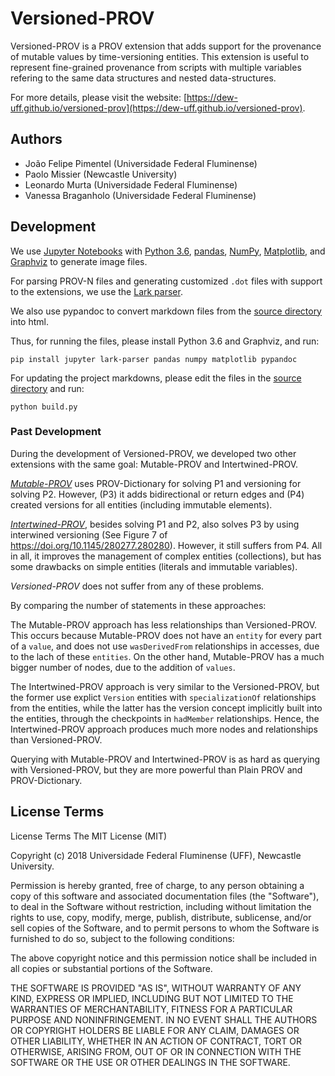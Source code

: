 # Versioned-PROV

Versioned-PROV is a PROV extension that adds support for the provenance of mutable values by time-versioning entities. This extension is useful to represent fine-grained provenance from scripts with multiple variables refering to the same data structures and nested data-structures.

For more details, please visit the website: [https://dew-uff.github.io/versioned-prov](https://dew-uff.github.io/versioned-prov).

## Authors

- João Felipe Pimentel (Universidade Federal Fluminense)
- Paolo Missier (Newcastle University)
- Leonardo Murta (Universidade Federal Fluminense)
- Vanessa Braganholo (Universidade Federal Fluminense)


## Development

We use [Jupyter Notebooks](https://github.com/dew-uff/versioned-prov/tree/master/notebooks) with [Python 3.6](https://www.python.org/), [pandas](https://pandas.pydata.org/), [NumPy](http://www.numpy.org/), [Matplotlib](https://matplotlib.org/), and [Graphviz](https://www.graphviz.org/) to generate image files.

For parsing PROV-N files and generating customized `.dot` files with support to the extensions, we use the [Lark parser](https://github.com/erezsh/lark).

We also use pypandoc to convert markdown files from the [source directory](https://github.com/dew-uff/versioned-prov/raw/master/source) into html.

Thus, for running the files, please install Python 3.6 and Graphviz, and run:
```
pip install jupyter lark-parser pandas numpy matplotlib pypandoc
```

For updating the project markdowns, please edit the files in the [source directory](https://github.com/dew-uff/versioned-prov/raw/master/source) and run:
```
python build.py
```


### Past Development

During the development of Versioned-PROV, we developed two other extensions with the same goal: Mutable-PROV and Intertwined-PROV.

*[Mutable-PROV](https://dew-uff.github.io/versioned-prov/mutable-prov.html)* uses PROV-Dictionary for solving P1 and versioning for solving P2. However, (P3) it adds bidirectional or return edges and (P4) created versions for all entities (including immutable elements).

*[Intertwined-PROV](https://dew-uff.github.io/versioned-prov/intertwined-prov.html)*, besides solving P1 and P2, also solves P3 by using interwined versioning (See Figure 7 of https://doi.org/10.1145/280277.280280). However, it still suffers from P4. All in all, it improves the management of complex entities (collections), but has some drawbacks on simple entities (literals and immutable variables).

*Versioned-PROV* does not suffer from any of these problems.

By comparing the number of statements in these approaches:

The Mutable-PROV approach has less relationships than Versioned-PROV. This occurs because Mutable-PROV does not have an `entity` for every part of a `value`, and does not use `wasDerivedFrom` relationships in accesses, due to the lach of these `entities`. On the other hand, Mutable-PROV has a much bigger number of nodes, due to the addition of `values`.

The Intertwined-PROV approach is very similar to the Versioned-PROV, but the former use explict `Version` entities with `specializationOf` relationships from the entities, while the latter has the version concept implicitly built into the entities, through the checkpoints in `hadMember` relationships. Hence, the Intertwined-PROV approach produces much more nodes and relationships than Versioned-PROV.


Querying with Mutable-PROV and Intertwined-PROV is as hard as querying with Versioned-PROV, but they are more powerful than Plain PROV and PROV-Dictionary.


## License Terms

License Terms
The MIT License (MIT)

Copyright (c) 2018 Universidade Federal Fluminense (UFF), Newcastle University.

Permission is hereby granted, free of charge, to any person obtaining a copy of this software and associated documentation files (the "Software"), to deal in the Software without restriction, including without limitation the rights to use, copy, modify, merge, publish, distribute, sublicense, and/or sell copies of the Software, and to permit persons to whom the Software is furnished to do so, subject to the following conditions:

The above copyright notice and this permission notice shall be included in all copies or substantial portions of the Software.

THE SOFTWARE IS PROVIDED "AS IS", WITHOUT WARRANTY OF ANY KIND, EXPRESS OR IMPLIED, INCLUDING BUT NOT LIMITED TO THE WARRANTIES OF MERCHANTABILITY, FITNESS FOR A PARTICULAR PURPOSE AND NONINFRINGEMENT. IN NO EVENT SHALL THE AUTHORS OR COPYRIGHT HOLDERS BE LIABLE FOR ANY CLAIM, DAMAGES OR OTHER LIABILITY, WHETHER IN AN ACTION OF CONTRACT, TORT OR OTHERWISE, ARISING FROM, OUT OF OR IN CONNECTION WITH THE SOFTWARE OR THE USE OR OTHER DEALINGS IN THE SOFTWARE.